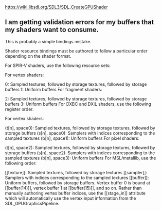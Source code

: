 https://wiki.libsdl.org/SDL3/SDL_CreateGPUShader

## I am getting validation errors for my buffers that my shaders want to consume.

This is probably a simple bindings mistake.

Shader resource bindings must be authored to follow a particular order depending on the shader format.

For SPIR-V shaders, use the following resource sets:

For vertex shaders:

0: Sampled textures, followed by storage textures, followed by storage buffers
1: Uniform buffers
For fragment shaders:

2: Sampled textures, followed by storage textures, followed by storage buffers
3: Uniform buffers
For DXBC and DXIL shaders, use the following register order:

For vertex shaders:

(t[n], space0): Sampled textures, followed by storage textures, followed by storage buffers
(s[n], space0): Samplers with indices corresponding to the sampled textures
(b[n], space1): Uniform buffers
For pixel shaders:

(t[n], space2): Sampled textures, followed by storage textures, followed by storage buffers
(s[n], space2): Samplers with indices corresponding to the sampled textures
(b[n], space3): Uniform buffers
For MSL/metallib, use the following order:

[[texture]]: Sampled textures, followed by storage textures
[[sampler]]: Samplers with indices corresponding to the sampled textures
[[buffer]]: Uniform buffers, followed by storage buffers. Vertex buffer 0 is bound at [[buffer(14)]], vertex buffer 1 at [[buffer(15)]], and so on. Rather than manually authoring vertex buffer indices, use the [[stage_in]] attribute which will automatically use the vertex input information from the SDL_GPUGraphicsPipeline.
